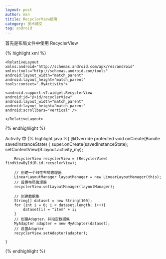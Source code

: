 ```yaml
---
layout: post
author: mxn
titile: RecyclerView使用
category: 技术博文
tag: android
---
```


首先是布局文件中使用 RecyclerView

{% highlight xml %}

	<RelativeLayout xmlns:android="http://schemas.android.com/apk/res/android"
	xmlns:tools="http://schemas.android.com/tools"
	android:layout_width="match_parent"
	android:layout_height="match_parent"
	tools:context=".MyActivity">
	
	<android.support.v7.widget.RecyclerView
	android:id="@+id/recyclerView"
	android:layout_width="match_parent"
	android:layout_height="match_parent"
	android:scrollbars="vertical" />
	
	</RelativeLayout>
{% endhighlight %}

Activity 中
{% highlight java %}
@Override
    protected void onCreate(Bundle savedInstanceState) {
        super.onCreate(savedInstanceState);
        setContentView(R.layout.activity_my);

        RecyclerView recyclerView = (RecyclerView) findViewById(R.id.recyclerView);

        // 创建一个线性布局管理器
        LinearLayoutManager layoutManager = new LinearLayoutManager(this);
        // 设置布局管理器
        recyclerView.setLayoutManager(layoutManager);

        // 创建数据集
        String[] dataset = new String[100];
        for (int i = 0; i < dataset.length; i++){
            dataset[i] = "item" + i;
        }
        // 创建Adapter，并指定数据集
        MyAdapter adapter = new MyAdapter(dataset);
        // 设置Adapter
        recyclerView.setAdapter(adapter);

    }

{% endhighlight %}
